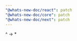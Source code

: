 ```yaml
---
"@whats-new-doc/react": patch
"@whats-new-doc/core": patch
"@whats-new-doc/next": patch
---
```


^ -> \*
